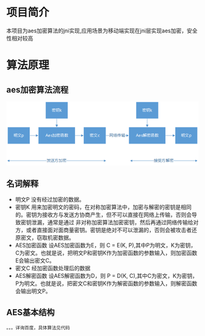# 项目简介

  本项目为aes加密算法的jni实现,应用场景为移动端实现在jni层实现aes加密，安全性相对较高
  
# 算法原理

## aes加密算法流程
   <img src="art/liucheng.png"/>
   
## 名词解释
* 明文P
  没有经过加密的数据。
* 密钥K
  用来加密明文的密码，在对称加密算法中，加密与解密的密钥是相同的。密钥为接收方与发送方协商产生，但不可以直接在网络上传输，否则会导致密钥泄漏，通常是通过   非对称加密算法加密密钥，然后再通过网络传输给对方，或者直接面对面商量密钥。密钥是绝对不可以泄漏的，否则会被攻击者还原密文，窃取机密数据。
* AES加密函数
  设AES加密函数为E，则 C = E(K, P),其中P为明文，K为密钥，C为密文。也就是说，把明文P和密钥K作为加密函数的参数输入，则加密函数E会输出密文C。
* 密文C
  经加密函数处理后的数据
* AES解密函数
  设AES解密函数为D，则 P = D(K, C),其中C为密文，K为密钥，P为明文。也就是说，把密文C和密钥K作为解密函数的参数输入，则解密函数会输出明文P。
  
## AES基本结构
    。。。详询百度，具体算法见代码
  

